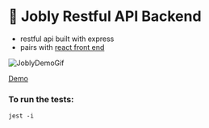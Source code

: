 # 💼 Jobly Restful API Backend

- restful api built with express
- pairs with [react front end](https://github.com/brendaliu2/Jobly-Frontend)

![JoblyDemoGif](https://user-images.githubusercontent.com/104796562/199823060-f2e17b09-0b66-4960-86aa-e2916e21abd9.gif)

[Demo](https://bjl-jobly-frontend.surge.sh/)
    
### To run the tests:

    jest -i
